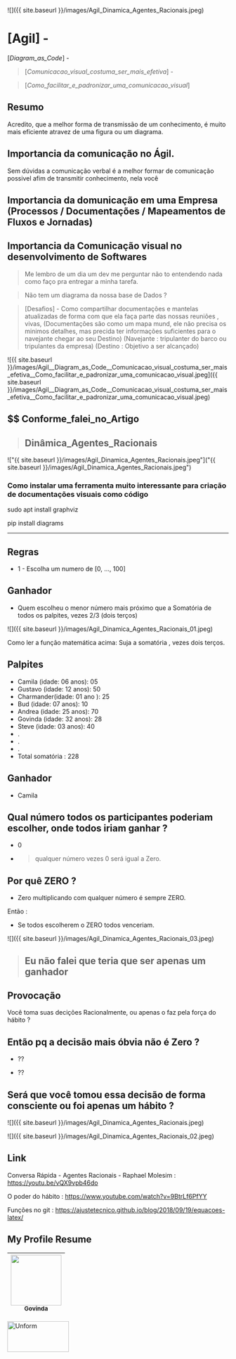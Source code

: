 ![]({{ site.baseurl }}/images/Agil_Dinamica_Agentes_Racionais.jpeg)

# [Agil] - 

[_Diagram_as_Code_] -

> [_Comunicacao_visual_costuma_ser_mais_efetiva_] - 

>  [_Como_facilitar_e_padronizar_uma_comunicacao_visual_]

## Resumo

Acredito, que a melhor forma de transmissão de um conhecimento, é muito mais eficiente atravez de uma figura ou um diagrama.

## Importancia da comunicação no Ágil.

Sem dúvidas a comunicação verbal é a melhor formar de comunicação possivel afim de transmitir conhecimento, nela você

## Importancia da domunicação em uma Empresa (Processos / Documentações / Mapeamentos de Fluxos e Jornadas)

## Importancia da Comunicação visual no desenvolvimento de Softwares

> Me lembro de um dia um dev me perguntar não to entendendo nada como faço pra entregar a minha tarefa.

> Não tem um diagrama da nossa base de Dados ?

> [Desafios] - Como compartilhar documentações e mantelas atualizadas de forma com que ela faça parte das nossas reuniões , vivas, (Documentações são como um mapa mund, ele não precisa os minimos detalhes, mas precida ter informações suficientes para o navejante chegar ao seu Destino) (Navejante : tripulanter do barco ou tripulantes da empresa) (Destino : Objetivo a ser alcançado)

![{{ site.baseurl }}/images/Agil__Diagram_as_Code__Comunicacao_visual_costuma_ser_mais_efetiva__Como_facilitar_e_padronizar_uma_comunicacao_visual.jpeg]({{ site.baseurl }}/images/Agil__Diagram_as_Code__Comunicacao_visual_costuma_ser_mais_efetiva__Como_facilitar_e_padronizar_uma_comunicacao_visual.jpeg)

## $$ Conforme_falei_no_Artigo

> ## Dinâmica_Agentes_Racionais

!["{{ site.baseurl }}/images/Agil_Dinamica_Agentes_Racionais.jpeg"]("{{ site.baseurl }}/images/Agil_Dinamica_Agentes_Racionais.jpeg")



### Como instalar uma ferramenta muito interessante para criação de documentações visuais como código

sudo apt install graphviz

pip install diagrams




------------------------------------------









## Regras

- 1 - Escolha um numero de [0, ..., 100]

## Ganhador

- Quem escolheu o menor número mais próximo que a Somatória de todos os palpites, vezes 2/3 (dois terços)

![]({{ site.baseurl }}/images/Agil_Dinamica_Agentes_Racionais_01.jpeg)

Como ler a função matemática acima: Suja a somatória , vezes dois terços.

## Palpites 

* Camila    (idade: 06 anos): 05
* Gustavo   (idade: 12 anos): 50
* Charmander(idade: 01 ano ): 25
* Bud     (idade: 07 anos): 10
* Andrea  (idade: 25 anos): 70
* Govinda (idade: 32 anos): 28
* Steve   (idade: 03 anos): 40
* .
* .
* .
* Total somatória : 228 

## Ganhador 

* Camila

## Qual número todos os participantes poderiam escolher, onde todos iriam ganhar ?

* 0

* > qualquer número vezes 0 será igual a Zero.

## Por quê ZERO ?

* Zero multiplicando com qualquer número é sempre ZERO.

Então :

* Se todos escolherem o ZERO todos venceriam.

![]({{ site.baseurl }}/images/Agil_Dinamica_Agentes_Racionais_03.jpeg)
> ## Eu não falei que teria que ser apenas um ganhador

## Provocação

Você toma suas decições Racionalmente, ou apenas o faz pela força do hábito ?

## Então pq a decisão mais óbvia não é Zero ?

 * ??

 * ??

## Será que você tomou essa decisão de forma consciente ou foi apenas um hábito ?

![]({{ site.baseurl }}/images/Agil_Dinamica_Agentes_Racionais.jpeg)

![]({{ site.baseurl }}/images/Agil_Dinamica_Agentes_Racionais_02.jpeg)

## Link

Conversa Rápida - Agentes Racionais - Raphael Molesim : https://youtu.be/vQX9vpb46do


O poder do hábito : https://www.youtube.com/watch?v=9BtrLf6PfYY

Funções no git : https://ajustetecnico.github.io/blog/2018/09/19/equacoes-latex/

## My Profile Resume

| [<img src="https://avatars.githubusercontent.com/u/498332?s=400&u=9b7a8aa8743ec4dd3c84d8c382aa31fb1b6c8abf&v=4" width=115><br><sub>Govinda</sub>](https://github.com/govinda777) |
| :---: |


<p align="left">

<a href="https://github.com/govinda777?tab=followers">
<img src="{{ site.baseurl }}/images/sub.jpeg" height="70" width="140" alt="Unform" />
</a>

</p>


